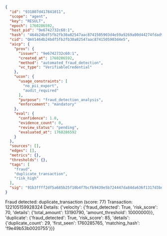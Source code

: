 ```json
{
  "id": "931807d417841011",
  "scope": "agent",
  "key": "RESULT",
  "epoch": 1760286592,
  "host_pid": "9e6742732c60:1",
  "hash": "464b24bdf5fb2fb30a82547aac8741505903d4e59a9269a00d44274fdad901ff",
  "cid": "QmV1464b24bdf5fb2fb30a82547aac8741505903d4e5",
  "aicp": {
    "prov": {
      "issuer": "9e6742732c60:1",
      "created_at": 1760286592,
      "method": "automated_fraud_detection",
      "vc_type": "VerifiableCredential"
    },
    "ucon": {
      "usage_constraints": [
        "no_pii_export",
        "audit_required"
      ],
      "purpose": "fraud_detection_analysis",
      "enforcement": "mandatory"
    },
    "eval": {
      "confidence": 1.0,
      "evidence_count": 0,
      "review_status": "pending",
      "evaluated_at": 1760286592
    }
  },
  "sources": [],
  "edges": [],
  "metrics": {},
  "thresholds": {},
  "tags": [
    "fraud",
    "duplicate_transaction",
    "risk_high"
  ],
  "sig": "91b3ffff2df5a685b25f10b4f7bcfb9439e5b724447da84da636f1317d3bd21a"
}
```

Fraud detected: duplicate_transaction (score: 77)
Transaction: 122105159928324
Details: {'velocity': {'fraud_detected': True, 'risk_score': 70, 'details': {'total_amount': 13190790, 'amount_threshold': 10000000}}, 'duplicate': {'fraud_detected': True, 'risk_score': 85, 'details': {'duplicate_count': 29, 'first_seen': 1760285765, 'matching_hash': 'f9e49b53b0020755'}}}